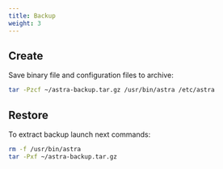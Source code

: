 ```yaml
---
title: Backup
weight: 3
---
```


## Create

Save binary file and configuration files to archive:

```sh
tar -Pzcf ~/astra-backup.tar.gz /usr/bin/astra /etc/astra
```

## Restore

To extract backup launch next commands:

```sh
rm -f /usr/bin/astra
tar -Pxf ~/astra-backup.tar.gz
```
